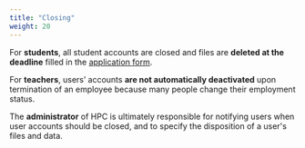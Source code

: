 ```yaml
---
title: "Closing"
weight: 20
---
```


For **students**, all student accounts are closed and files are **deleted at the deadline** filled in the [application form](https://hpc-nuist-ap.github.io/account/application/application-1/).

For **teachers**, users’ accounts **are not automatically deactivated** upon termination of an employee because many people change their employment status.

The **administrator** of HPC is ultimately responsible for notifying users when user accounts should be closed, and to specify the disposition of a user's files and data.